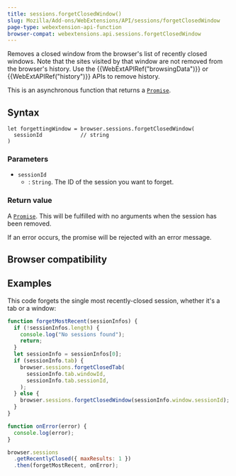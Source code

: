 ```yaml
---
title: sessions.forgetClosedWindow()
slug: Mozilla/Add-ons/WebExtensions/API/sessions/forgetClosedWindow
page-type: webextension-api-function
browser-compat: webextensions.api.sessions.forgetClosedWindow
---
```




Removes a closed window from the browser's list of recently closed windows. Note that the sites visited by that window are not removed from the browser's history. Use the {{WebExtAPIRef("browsingData")}} or {{WebExtAPIRef("history")}} APIs to remove history.

This is an asynchronous function that returns a [`Promise`](/Web/JavaScript/Reference/Global_Objects/Promise).

## Syntax

```js-nolint
let forgettingWindow = browser.sessions.forgetClosedWindow(
  sessionId            // string
)
```

### Parameters

- `sessionId`
  - : `String`. The ID of the session you want to forget.

### Return value

A [`Promise`](/Web/JavaScript/Reference/Global_Objects/Promise). This will be fulfilled with no arguments when the session has been removed.

If an error occurs, the promise will be rejected with an error message.

## Browser compatibility



## Examples

This code forgets the single most recently-closed session, whether it's a tab or a window:

```js
function forgetMostRecent(sessionInfos) {
  if (!sessionInfos.length) {
    console.log("No sessions found");
    return;
  }
  let sessionInfo = sessionInfos[0];
  if (sessionInfo.tab) {
    browser.sessions.forgetClosedTab(
      sessionInfo.tab.windowId,
      sessionInfo.tab.sessionId,
    );
  } else {
    browser.sessions.forgetClosedWindow(sessionInfo.window.sessionId);
  }
}

function onError(error) {
  console.log(error);
}

browser.sessions
  .getRecentlyClosed({ maxResults: 1 })
  .then(forgetMostRecent, onError);
```



